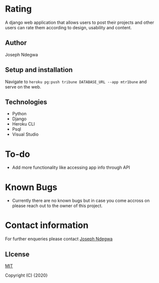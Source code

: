 # Rating

A django web application that allows users to post their projects and other users can rate them according to design, usability and content.

## Author
Joseph Ndegwa

## Setup and installation
Navigate to `heroku pg:push tribune DATABASE_URL --app mtr1bune` and serve on the web.

## Technologies
* Python
* Django
* Heroku CLI
* Psql
* Visual Studio

# To-do
* Add more functionality like accessing app info through API

# Known Bugs
* Currently there are no known bugs but in case you come accross on please reach out to the owner of this project.


# Contact information
For further enqueries please contact
 [Joseph Ndegwa](https://github.com/JosephNdegwa)

## LIcense
 [MIT](https://choosealicense.com/licenses/mit/)

 Copyright (C) {2020}
